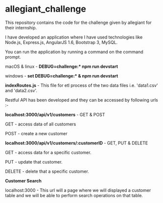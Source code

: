 # allegiant_challenge

This repository contains the code for the challenge given by allegiant for their internship.

I have developed an application where I have used technologies like Node.js, Express.js, AngularJS 1.6, Bootstrap 3, MySQL.

You can run the application by running a command on the command prompt.

macOS & linux - __DEBUG=challenge:* npm run devstart__

windows - __set DEBUG=challenge:* & npm run devstart__

__indexRoutes.js__ - This file for etl process of the two data files i.e. 'data1.csv' and 'data2.csv'.

Restful API has been developed and they can be accessed by following urls :-

__localhost:3000/api/v1/customers__ - GET & POST

GET - access data of all customers

POST - create a new customer

__localhost:3000/api/v1/customers/:customerID__ - GET, PUT & DELETE

GET - access data for a specific customer.

PUT - update that customer.

DELETE - delete that a specific customer.

__Customer Search__

localhost:3000 - This url will a page where we will displayed a customer table and we will be able to perform search operations on that table.
